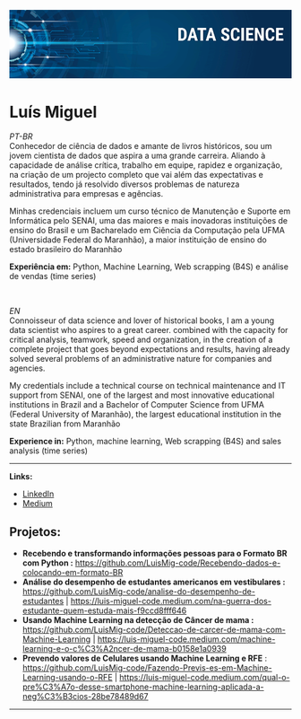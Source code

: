 <!-- [![author](https://img.shields.io/badge/author-carlosfab-red.svg)](https://www.linkedin.com/in/carlosfab) [![](https://img.shields.io/badge/python-3.7+-blue.svg)](https://www.python.org/downloads/release/python-365/) [![GPLv3 license](https://img.shields.io/badge/License-GPLv3-blue.svg)](http://perso.crans.org/besson/LICENSE.html) [![contributions welcome](https://img.shields.io/badge/contributions-welcome-brightgreen.svg?style=flat)](https://github.com/carlosfab/data_science/issues)-->

<p align="center">
  <img src="banner.png" >
</p>

# Luís Miguel
<sub></sub>

*PT-BR* <br>
Conhecedor de ciência de dados e amante de livros históricos, sou um jovem cientista de dados que aspira a uma grande carreira. Aliando à capacidade de análise crítica, trabalho em equipe, rapidez e organização, na criação de um projecto completo que vai além das expectativas e resultados, tendo já resolvido diversos problemas de natureza administrativa para empresas e agências.

Minhas credenciais incluem um curso técnico de Manutenção e Suporte em Informática pelo SENAI, uma das maiores e mais inovadoras instituições de ensino do Brasil e um Bacharelado em Ciência da Computação pela UFMA (Universidade Federal do Maranhão), a maior instituição de ensino do estado brasileiro do Maranhão

**Experiência em:** Python, Machine Learning, Web scrapping (B4S) e análise de vendas (time series)

<br>

*EN* <br>
Connoisseur of data science and lover of historical books, I am a young data scientist who aspires to a great career. combined with the capacity for critical analysis, teamwork, speed and organization, in the creation of a complete project that goes beyond expectations and results, having already solved several problems of an administrative nature for companies and agencies.

My credentials include a technical course on technical maintenance and IT support from SENAI, one of the largest and most innovative educational institutions in Brazil and a Bachelor of Computer Science from UFMA (Federal University of Maranhão), the largest educational institution in the state Brazilian from Maranhão

**Experience in:** Python, machine learning, Web scrapping (B4S) and sales analysis (time series)

<hr>

**Links:**
* [LinkedIn](www.linkedin.com/in/Luis-Miguel-Code)
* [Medium](https://medium.com/@meireles2013miguel)


## Projetos:

* **Recebendo e transformando informações pessoas para o Formato BR com Python :** https://github.com/LuisMig-code/Recebendo-dados-e-colocando-em-formato-BR
* **Análise do desempenho de estudantes americanos em vestibulares :** https://github.com/LuisMig-code/analise-do-desempenho-de-estudantes | https://luis-miguel-code.medium.com/na-guerra-dos-estudante-quem-estuda-mais-f9ccd8fff646 
* **Usando Machine Learning na detecção de Câncer de mama :** https://github.com/LuisMig-code/Deteccao-de-carcer-de-mama-com-Machine-Learning | https://luis-miguel-code.medium.com/machine-learning-e-o-c%C3%A2ncer-de-mama-b0158e1a0939
* **Prevendo valores de Celulares usando Machine Learning e RFE** : https://github.com/LuisMig-code/Fazendo-Previs-es-em-Machine-Learning-usando-o-RFE | https://luis-miguel-code.medium.com/qual-o-pre%C3%A7o-desse-smartphone-machine-learning-aplicada-a-neg%C3%B3cios-28be78489d67

---




